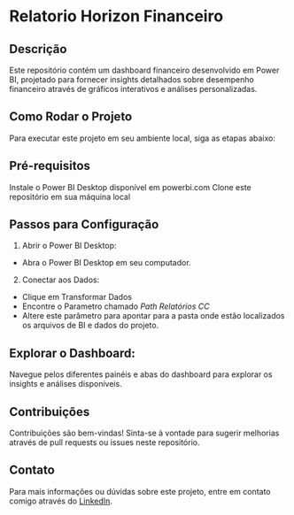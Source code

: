 # Relatorio Horizon Financeiro
## Descrição
Este repositório contém um dashboard financeiro desenvolvido em Power BI, projetado para fornecer insights detalhados sobre desempenho financeiro através de gráficos interativos e análises personalizadas.

## Como Rodar o Projeto
Para executar este projeto em seu ambiente local, siga as etapas abaixo:

## Pré-requisitos
Instale o Power BI Desktop disponível em powerbi.com
Clone este repositório em sua máquina local

## Passos para Configuração

1. Abrir o Power BI Desktop:
- Abra o Power BI Desktop em seu computador.
2. Conectar aos Dados:
- Clique em Transformar Dados
- Encontre o Parametro chamado *Path Relatórios CC*
- Altere este parâmetro para apontar para a pasta onde estão localizados os arquivos de BI e dados do projeto.

## Explorar o Dashboard:

Navegue pelos diferentes painéis e abas do dashboard para explorar os insights e análises disponíveis.

## Contribuições
Contribuições são bem-vindas! Sinta-se à vontade para sugerir melhorias através de pull requests ou issues neste repositório.

## Contato
Para mais informações ou dúvidas sobre este projeto, entre em contato comigo através do [LinkedIn](https://www.linkedin.com/in/mayron-entreportes/).
